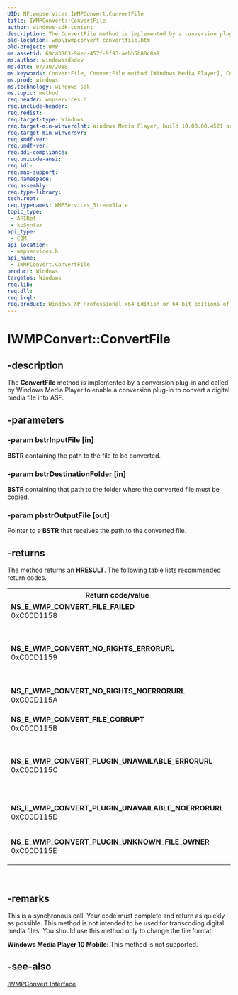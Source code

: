 ```yaml
---
UID: NF:wmpservices.IWMPConvert.ConvertFile
title: IWMPConvert::ConvertFile
author: windows-sdk-content
description: The ConvertFile method is implemented by a conversion plug-in and called by Windows Media Player to enable a conversion plug-in to convert a digital media file into ASF.
old-location: wmp\iwmpconvert_convertfile.htm
old-project: WMP
ms.assetid: 69ca3863-94ec-457f-9f93-aebb5b80c8a9
ms.author: windowssdkdev
ms.date: 07/30/2018
ms.keywords: ConvertFile, ConvertFile method [Windows Media Player], ConvertFile method [Windows Media Player],IWMPConvert interface, IWMPConvert interface [Windows Media Player],ConvertFile method, IWMPConvert.ConvertFile, IWMPConvert::ConvertFile, IWMPConvertConvertFile, wmp.iwmpconvert_convertfile, wmpservices/IWMPConvert::ConvertFile
ms.prod: windows
ms.technology: windows-sdk
ms.topic: method
req.header: wmpservices.h
req.include-header: 
req.redist: 
req.target-type: Windows
req.target-min-winverclnt: Windows Media Player, build 10.00.00.4521 or later
req.target-min-winversvr: 
req.kmdf-ver: 
req.umdf-ver: 
req.ddi-compliance: 
req.unicode-ansi: 
req.idl: 
req.max-support: 
req.namespace: 
req.assembly: 
req.type-library: 
tech.root: 
req.typenames: WMPServices_StreamState
topic_type:
 - APIRef
 - kbSyntax
api_type:
 - COM
api_location:
 - wmpservices.h
api_name:
 - IWMPConvert.ConvertFile
product: Windows
targetos: Windows
req.lib: 
req.dll: 
req.irql: 
req.product: Windows XP Professional x64 Edition or 64-bit editions of     Windows Server 2003
---
```


# IWMPConvert::ConvertFile


## -description



The <b>ConvertFile</b> method is implemented by a conversion plug-in and called by Windows Media Player to enable a conversion plug-in to convert a digital media file into ASF.




## -parameters




### -param bstrInputFile [in]

<b>BSTR</b> containing the path to the file to be converted.


### -param bstrDestinationFolder [in]

<b>BSTR</b> containing that path to the folder where the converted file must be copied.


### -param pbstrOutputFile [out]

Pointer to a <b>BSTR</b> that receives the path to the converted file.


## -returns



The method returns an <b>HRESULT</b>. The following table lists recommended return codes.

<table>
<tr>
<th>Return code/value</th>
<th>Description</th>
</tr>
<tr>
<td width="40%">
<dl>
<dt><b>NS_E_WMP_CONVERT_FILE_FAILED</b></dt>
<dt>0xC00D1158</dt>
</dl>
</td>
<td width="60%">
Unspecified failure while converting the file.

</td>
</tr>
<tr>
<td width="40%">
<dl>
<dt><b>NS_E_WMP_CONVERT_NO_RIGHTS_ERRORURL</b></dt>
<dt>0xC00D1159</dt>
</dl>
</td>
<td width="60%">
The license prohibits file conversion. <b>IWMPConvert::GetErrorURL</b> must return the URL of the webpage that describes the issue.

</td>
</tr>
<tr>
<td width="40%">
<dl>
<dt><b>NS_E_WMP_CONVERT_NO_RIGHTS_NOERRORURL</b></dt>
<dt>0xC00D115A</dt>
</dl>
</td>
<td width="60%">
The license prohibits file conversion. There is no error URL available.

</td>
</tr>
<tr>
<td width="40%">
<dl>
<dt><b>NS_E_WMP_CONVERT_FILE_CORRUPT</b></dt>
<dt>0xC00D115B</dt>
</dl>
</td>
<td width="60%">
The specified file is corrupted.

</td>
</tr>
<tr>
<td width="40%">
<dl>
<dt><b>NS_E_WMP_CONVERT_PLUGIN_UNAVAILABLE_ERRORURL</b></dt>
<dt>0xC00D115C</dt>
</dl>
</td>
<td width="60%">
There is an unspecified problem with the plug-in. <b>IWMPConvert::GetErrorURL</b> must return the URL of the webpage where the user can reinstall the plug-in.

</td>
</tr>
<tr>
<td width="40%">
<dl>
<dt><b>NS_E_WMP_CONVERT_PLUGIN_UNAVAILABLE_NOERRORURL</b></dt>
<dt>0xC00D115D</dt>
</dl>
</td>
<td width="60%">
There is an unspecified problem with the plug-in. There is no error URL available.

</td>
</tr>
<tr>
<td width="40%">
<dl>
<dt><b>NS_E_WMP_CONVERT_PLUGIN_UNKNOWN_FILE_OWNER</b></dt>
<dt>0xC00D115E</dt>
</dl>
</td>
<td width="60%">
This conversion plug-in is not the correct one to convert the current file.

</td>
</tr>
</table>
 




## -remarks



This is a synchronous call. Your code must complete and return as quickly as possible. This method is not intended to be used for transcoding digital media files. You should use this method only to change the file format.

<b>Windows Media Player 10 Mobile: </b>This method is not supported.




## -see-also




<a href="https://msdn.microsoft.com/316d1a13-0803-4414-8c51-0d5c4768b06d">IWMPConvert Interface</a>
 

 

